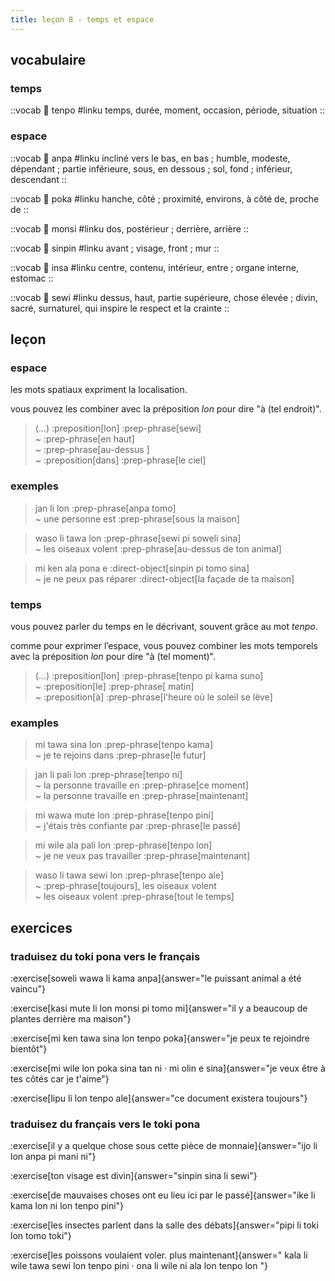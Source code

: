 ```yaml
---
title: leçon 8 - temps et espace 
---
```


## vocabulaire
### temps
::vocab
󱥫 tenpo
#linku
temps, durée, moment, occasion, période, situation
::

### espace
::vocab
󱤅 anpa
#linku
incliné vers le bas, en bas ; humble, modeste, dépendant ; partie inférieure, sous, en dessous ; sol, fond ; inférieur, descendant
::

::vocab
󱥒 poka
#linku
hanche, côté ; proximité, environs, à côté de, proche de
::

::vocab
󱤸 monsi
#linku
dos, postérieur ; derrière, arrière
::

::vocab
󱥟 sinpin
#linku
avant ; visage, front ; mur
::

::vocab
󱤏 insa
#linku
centre, contenu, intérieur, entre ; organe interne, estomac
::

::vocab
󱥚 sewi
#linku
dessus, haut, partie supérieure, chose élevée ; divin, sacré, surnaturel, qui inspire le respect et la crainte
::

## leçon
### espace
les mots spatiaux expriment la localisation.

 vous pouvez les combiner avec la préposition *lon* pour dire "à (tel endroit)". 

> (...) :preposition[lon] :prep-phrase[sewi] \
> ~ :prep-phrase[en haut] \
> ~ :prep-phrase[au-dessus ] \
> ~ :preposition[dans] :prep-phrase[le ciel]

### exemples

> jan li lon :prep-phrase[anpa tomo] \
> ~ une personne est :prep-phrase[sous la maison]

> waso li tawa lon :prep-phrase[sewi pi soweli sina] \
> ~ les oiseaux volent :prep-phrase[au-dessus de ton animal]

> mi ken ala pona e :direct-object[sinpin pi tomo sina] \
> ~ je ne peux pas réparer :direct-object[la façade de ta maison]

### temps
vous pouvez parler du temps en le décrivant, souvent grâce au mot *tenpo*.

comme pour exprimer l’espace, vous pouvez combiner les mots temporels avec la préposition *lon* pour dire "à (tel moment)". 

> (...) :preposition[lon] :prep-phrase[tenpo pi kama suno] \
> ~ :preposition[le] :prep-phrase[ matin] \
> ~ :preposition[à] :prep-phrase[l'heure où le soleil se lève]

### examples
> mi tawa sina lon :prep-phrase[tenpo kama] \
> ~ je te rejoins dans :prep-phrase[le futur]

> jan li pali lon :prep-phrase[tenpo ni] \
> ~ la personne travaille en :prep-phrase[ce moment] \
> ~ la personne travaille en :prep-phrase[maintenant]

> mi wawa mute lon :prep-phrase[tenpo pini] \
> ~ j'étais très confiante par :prep-phrase[le passé]

> mi wile ala pali lon :prep-phrase[tenpo lon] \
> ~ je ne veux pas travailler :prep-phrase[maintenant]

> waso li tawa sewi lon :prep-phrase[tenpo ale] \
> ~ :prep-phrase[toujours], les oiseaux volent \
> ~ les oiseaux volent :prep-phrase[tout le temps]

## exercices
### traduisez du toki pona vers le français
:exercise[soweli wawa li kama anpa]{answer="le puissant animal a été vaincu"}

:exercise[kasi mute li lon monsi pi tomo mi]{answer="il y a beaucoup de plantes derrière ma maison"}

:exercise[mi ken tawa sina lon tenpo poka]{answer="je peux te rejoindre bientôt"}

:exercise[mi wile lon poka sina tan ni · mi olin e sina]{answer="je veux être à tes côtés car je t'aime"}

:exercise[lipu li lon tenpo ale]{answer="ce document existera toujours"}

### traduisez du français vers le toki pona
:exercise[il y a quelque chose sous cette pièce de monnaie]{answer="ijo li lon anpa pi mani ni"}

:exercise[ton visage est divin]{answer="sinpin sina li sewi"}

:exercise[de mauvaises choses ont eu lieu ici par le passé]{answer="ike li kama lon ni lon tenpo pini"}

:exercise[les insectes parlent dans la salle des débats]{answer="pipi li toki lon tomo toki"}

:exercise[les poissons voulaient voler. plus maintenant]{answer=" kala li wile tawa sewi lon tenpo pini · ona li wile ni ala lon tenpo lon "}